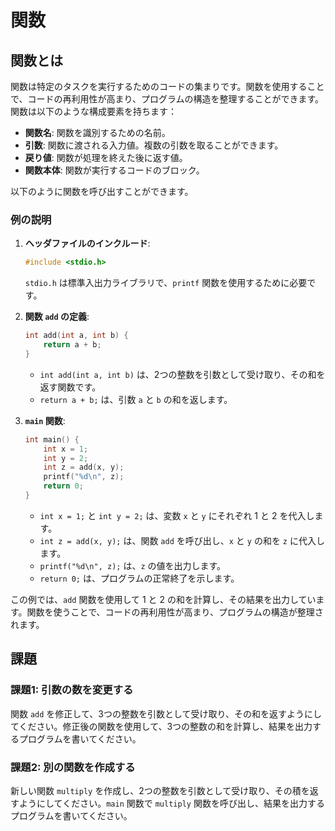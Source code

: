 # 関数

## 関数とは
関数は特定のタスクを実行するためのコードの集まりです。関数を使用することで、コードの再利用性が高まり、プログラムの構造を整理することができます。関数は以下のような構成要素を持ちます：
- **関数名**: 関数を識別するための名前。
- **引数**: 関数に渡される入力値。複数の引数を取ることができます。
- **戻り値**: 関数が処理を終えた後に返す値。
- **関数本体**: 関数が実行するコードのブロック。

以下のように関数を呼び出すことができます。

### 例の説明
1. **ヘッダファイルのインクルード**:
    ```cpp
    #include <stdio.h>
    ```
    `stdio.h` は標準入出力ライブラリで、`printf` 関数を使用するために必要です。

2. **関数 `add` の定義**:
    ```cpp
    int add(int a, int b) {
        return a + b;
    }
    ```
    - `int add(int a, int b)` は、2つの整数を引数として受け取り、その和を返す関数です。
    - `return a + b;` は、引数 `a` と `b` の和を返します。

3. **`main` 関数**:
    ```cpp
    int main() {
        int x = 1;
        int y = 2;
        int z = add(x, y);
        printf("%d\n", z);
        return 0;
    }
    ```
    - `int x = 1;` と `int y = 2;` は、変数 `x` と `y` にそれぞれ 1 と 2 を代入します。
    - `int z = add(x, y);` は、関数 `add` を呼び出し、`x` と `y` の和を `z` に代入します。
    - `printf("%d\n", z);` は、`z` の値を出力します。
    - `return 0;` は、プログラムの正常終了を示します。

この例では、`add` 関数を使用して 1 と 2 の和を計算し、その結果を出力しています。関数を使うことで、コードの再利用性が高まり、プログラムの構造が整理されます。

## 課題

### 課題1: 引数の数を変更する
関数 `add` を修正して、3つの整数を引数として受け取り、その和を返すようにしてください。修正後の関数を使用して、3つの整数の和を計算し、結果を出力するプログラムを書いてください。

### 課題2: 別の関数を作成する
新しい関数 `multiply` を作成し、2つの整数を引数として受け取り、その積を返すようにしてください。`main` 関数で `multiply` 関数を呼び出し、結果を出力するプログラムを書いてください。
